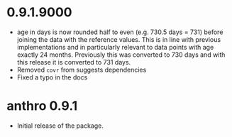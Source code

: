 # 0.9.1.9000

* age in days is now rounded half to even (e.g. 730.5 days = 731) before joining
  the data with the reference values. This is in line with previous
  implementations and in particularly relevant to data points with
  age exactly 24 months. Previously this was converted to 730 days and with
  this release it is converted to 731 days.
* Removed `covr` from suggests dependencies
* Fixed a typo in the docs

# anthro 0.9.1

* Initial release of the package.
